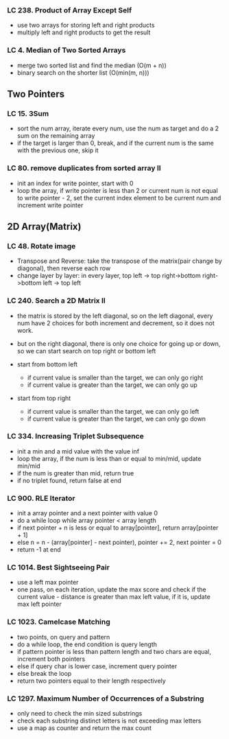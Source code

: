 ### LC 238. Product of Array Except Self
* use two arrays for storing left and right products
* multiply left and right products to get the result


### LC 4. Median of Two Sorted Arrays
* merge two sorted list and find the median (O(m + n))
* binary search on the shorter list (O(min(m, n)))


## Two Pointers
### LC 15. 3Sum
* sort the num array, iterate every num, use the num as target and do a 2 sum on the remaining array
* if the target is larger than 0, break, and if the current num is the same with the previous one, skip it

### LC 80. remove duplicates from sorted array II
* init an index for write pointer, start with 0
* loop the array, if write pointer is less than 2 or  current num is not equal to write pointer - 2, set the current index element to be current num and increment write pointer

## 2D Array(Matrix)
### LC 48. Rotate image
* Transpose and Reverse: take the transpose of the matrix(pair change by diagonal), then reverse each row
* change layer by layer: in every layer, top left -> top right->bottom right->bottom left -> top left 

### LC 240. Search a 2D Matrix II
* the matrix is stored by the left diagonal, so on the left diagonal, every num have 2 choices for both increment and decrement, so it does not work.
* but on the right diagonal, there is only one choice for going up or down, so we can start search on top right or bottom left
* start from bottom left
  * if current value is smaller than the target, we can only go right
  * if current value is greater than the target, we can only go up
 
* start from top right
  * if current value is smaller than the target, we can only go left
  * if current value is greater than the target, we can only go down


### LC 334. Increasing Triplet Subsequence
* init a min and a mid value with the value inf
* loop the array, if the num is less than or equal to min/mid, update min/mid
* if the num is greater than mid, return true
* if no triplet found, return false at end

### LC 900. RLE Iterator
* init a array pointer and a next pointer with value 0
* do a while loop while array pointer < array length
* if next pointer + n is less or equal to array[pointer], return array[pointer + 1]
* else n = n - (array[pointer] - next pointer), pointer += 2, next pointer = 0
* return -1 at end


### LC 1014. Best Sightseeing Pair
* use a left max pointer
* one pass, on each iteration, update the max score and check if the current value - distance is greater than max left value, if it is, update max left pointer

### LC 1023. Camelcase Matching
* two points, on query and pattern
* do a while loop, the end condition is query length
* if pattern pointer is less than pattern length and two chars are equal, increment both pointers
* else if query char is lower case, increment query pointer
* else break the loop
* return two pointers equal to their length respectively

### LC 1297. Maximum Number of Occurrences of a Substring
* only need to check the min sized substrings
* check each substring distinct letters is not exceeding max letters
* use a map as counter and return the max count
